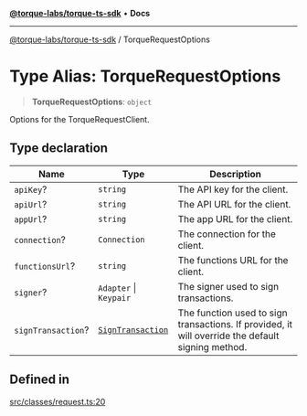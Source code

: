 [**@torque-labs/torque-ts-sdk**](../README.md) • **Docs**

***

[@torque-labs/torque-ts-sdk](../globals.md) / TorqueRequestOptions

# Type Alias: TorqueRequestOptions

> **TorqueRequestOptions**: `object`

Options for the TorqueRequestClient.

## Type declaration

| Name | Type | Description |
| ------ | ------ | ------ |
| `apiKey`? | `string` | The API key for the client. |
| `apiUrl`? | `string` | The API URL for the client. |
| `appUrl`? | `string` | The app URL for the client. |
| `connection`? | `Connection` | The connection for the client. |
| `functionsUrl`? | `string` | The functions URL for the client. |
| `signer`? | `Adapter` \| `Keypair` | The signer used to sign transactions. |
| `signTransaction`? | [`SignTransaction`](SignTransaction.md) | The function used to sign transactions. If provided, it will override the default signing method. |

## Defined in

[src/classes/request.ts:20](https://github.com/torque-labs/torque-ts-sdk/blob/e34efdf278512e8a58bacdba966e9cd90b1db20a/src/classes/request.ts#L20)
